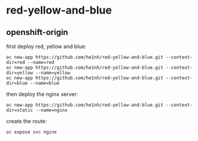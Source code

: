 # red-yellow-and-blue

## openshift-origin

first deploy red, yellow and blue:

```shell
oc new-app https://github.com/he1nh/red-yellow-and-blue.git --context-dir=red --name=red
oc new-app https://github.com/he1nh/red-yellow-and-blue.git --context-dir=yellow --name=yellow
oc new-app https://github.com/he1nh/red-yellow-and-blue.git --context-dir=blue --name=blue
```

then deploy the nginx server:

```shell
oc new-app https://github.com/he1nh/red-yellow-and-blue.git --context-dir=static --name=nginx
```

create the route:

```shell
oc expose svc nginx
```
